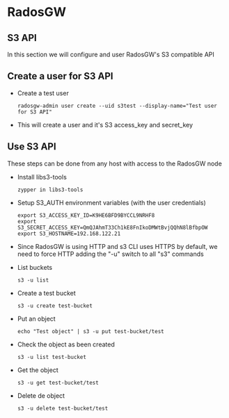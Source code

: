 # RadosGW

## S3 API

In this section we will configure and user RadosGW's S3 compatible API

## Create a user for S3 API

  * Create a test user

        radosgw-admin user create --uid s3test --display-name="Test user for S3 API"

  * This will create a user and it's S3 access_key and secret_key

## Use S3 API

These steps can be done from any host with access to the RadosGW node

  * Install libs3-tools 

        zypper in libs3-tools

  * Setup S3_AUTH environment variables (with the user credentials)

        export S3_ACCESS_KEY_ID=K9HE6BFD9BYCCL9NRHF8
        export S3_SECRET_ACCESS_KEY=QmQJAhmT33Ch1kE8FnIkoDMWtBvjQQhN8lBfbpOW
        export S3_HOSTNAME=192.168.122.21

  * Since RadosGW is using HTTP and s3 CLI uses HTTPS by default, we need to force HTTP adding the "-u" switch to all "s3" commands

  * List buckets

        s3 -u list

  * Create a test bucket

        s3 -u create test-bucket

  * Put an object

        echo "Test object" | s3 -u put test-bucket/test

  * Check the object as been created

        s3 -u list test-bucket

  * Get the object

        s3 -u get test-bucket/test

  * Delete de object

        s3 -u delete test-bucket/test

